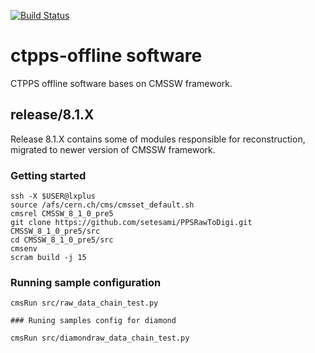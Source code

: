[![Build Status](https://travis-ci.org/CTPPS/ctpps-offline.svg?branch=develop)](https://travis-ci.org/CTPPS/ctpps-offline)

# ctpps-offline software

CTPPS offline software bases on CMSSW framework. 


## release/8.1.X

Release 8.1.X contains some of modules responsible for reconstruction,
migrated to newer version of CMSSW framework.

### Getting started

```
ssh -X $USER@lxplus
source /afs/cern.ch/cms/cmsset_default.sh
cmsrel CMSSW_8_1_0_pre5
git clone https://github.com/setesami/PPSRawToDigi.git CMSSW_8_1_0_pre5/src
cd CMSSW_8_1_0_pre5/src
cmsenv
scram build -j 15
```

### Running sample configuration

```
cmsRun src/raw_data_chain_test.py

### Runing samples config for diamond

cmsRun src/diamondraw_data_chain_test.py
```
